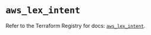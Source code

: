 # `aws_lex_intent`

Refer to the Terraform Registry for docs: [`aws_lex_intent`](https://registry.terraform.io/providers/hashicorp/aws/5.100.0/docs/resources/lex_intent).
